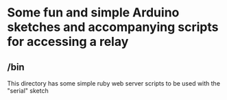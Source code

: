 # Some fun and simple Arduino sketches and accompanying scripts for accessing a relay

## /bin

This directory has some simple ruby web server scripts to be used with the "serial" sketch
